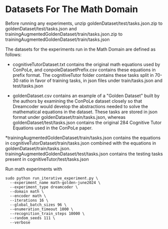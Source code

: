 # Datasets For The Math Domain

Before running any experiments, unzip goldenDataset/test/tasks.json.zip to goldenDataset/test/tasks.json and trainingAugmentedGoldenDataset/train/tasks.json.zip to trainingAugmentedGoldenDataset/train/tasks.json

The datasets for the experiments run in the Math Domain are defined as follows:

* cognitiveTutorDataset.txt contains the original math equations used by ConPoLe, and conpoleDatasetPrefix.csv contains these equations in prefix format. The cognitiveTutor folder contains these tasks split in 70-30 ratio in favor of training tasks, in json files under train/tasks.json and test/tasks.json

* goldenDataset.csv contains an example of a "Golden Dataset" built by the authors by examining the ConPoLe dataset closely so that Dreamcoder would develop the abstractions needed to solve the mathematical equations in the dataset. These tasks are stored in json format under goldenDataset/train/tasks.json, whereas goldenDataset/test/tasks.json contains the original 284 Cognitive Tutor Equations used in the ConPoLe paper.

*trainingAugmentedGoldenDataset/train/tasks.json contains the equations in cognitiveTutorDataset/train/tasks.json combined with the equations in goldenDataset/train/tasks.json. trainingAugmentedGoldenDataset/test/tasks.json contains the testing tasks present in cognitiveTutor/test/tasks.json

Run math experiments with
```
sudo python run_iterative_experiment.py \
  --experiment_name math-golden-june2024 \
  --experiment_type dreamcoder \
  --domain math \
  --encoder math \
  --iterations 16 \
  --global_batch_sizes 96 \
  --enumeration_timeout 1000 \
  --recognition_train_steps 10000 \
  --random_seeds 111 \
  --verbose
```